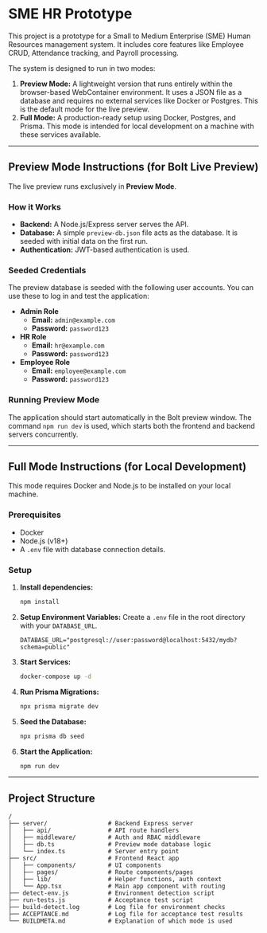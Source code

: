 # SME HR Prototype

This project is a prototype for a Small to Medium Enterprise (SME) Human Resources management system. It includes core features like Employee CRUD, Attendance tracking, and Payroll processing.

The system is designed to run in two modes:
1.  **Preview Mode:** A lightweight version that runs entirely within the browser-based WebContainer environment. It uses a JSON file as a database and requires no external services like Docker or Postgres. This is the default mode for the live preview.
2.  **Full Mode:** A production-ready setup using Docker, Postgres, and Prisma. This mode is intended for local development on a machine with these services available.

---

## Preview Mode Instructions (for Bolt Live Preview)

The live preview runs exclusively in **Preview Mode**.

### How it Works

-   **Backend:** A Node.js/Express server serves the API.
-   **Database:** A simple `preview-db.json` file acts as the database. It is seeded with initial data on the first run.
-   **Authentication:** JWT-based authentication is used.

### Seeded Credentials

The preview database is seeded with the following user accounts. You can use these to log in and test the application:

-   **Admin Role**
    -   **Email:** `admin@example.com`
    -   **Password:** `password123`
-   **HR Role**
    -   **Email:** `hr@example.com`
    -   **Password:** `password123`
-   **Employee Role**
    -   **Email:** `employee@example.com`
    -   **Password:** `password123`

### Running Preview Mode

The application should start automatically in the Bolt preview window. The command `npm run dev` is used, which starts both the frontend and backend servers concurrently.

---

## Full Mode Instructions (for Local Development)

This mode requires Docker and Node.js to be installed on your local machine.

### Prerequisites

-   Docker
-   Node.js (v18+)
-   A `.env` file with database connection details.

### Setup

1.  **Install dependencies:**
    ```bash
    npm install
    ```
2.  **Setup Environment Variables:**
    Create a `.env` file in the root directory with your `DATABASE_URL`.
    ```
    DATABASE_URL="postgresql://user:password@localhost:5432/mydb?schema=public"
    ```
3.  **Start Services:**
    ```bash
    docker-compose up -d
    ```
4.  **Run Prisma Migrations:**
    ```bash
    npx prisma migrate dev
    ```
5.  **Seed the Database:**
    ```bash
    npx prisma db seed
    ```
6.  **Start the Application:**
    ```bash
    npm run dev
    ```

---

## Project Structure

```
/
├── server/                 # Backend Express server
│   ├── api/                # API route handlers
│   ├── middleware/         # Auth and RBAC middleware
│   ├── db.ts               # Preview mode database logic
│   └── index.ts            # Server entry point
├── src/                    # Frontend React app
│   ├── components/         # UI components
│   ├── pages/              # Route components/pages
│   ├── lib/                # Helper functions, auth context
│   └── App.tsx             # Main app component with routing
├── detect-env.js           # Environment detection script
├── run-tests.js            # Acceptance test script
├── build-detect.log        # Log file for environment checks
├── ACCEPTANCE.md           # Log file for acceptance test results
└── BUILDMETA.md            # Explanation of which mode is used
```
